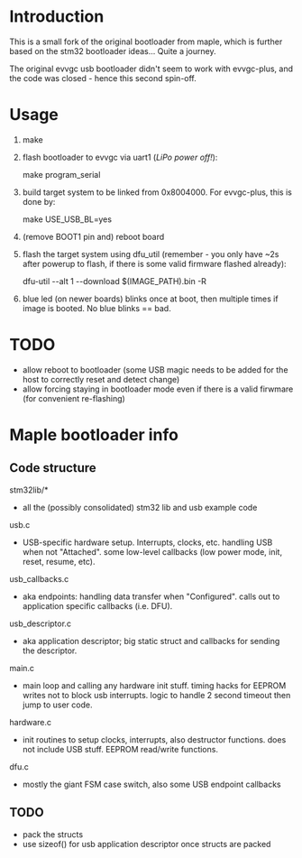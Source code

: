 # Introduction

This is a small fork of the original bootloader from maple, which is further based
on the stm32 bootloader ideas... Quite a journey.

The original evvgc usb bootloader didn't seem to work with evvgc-plus, and the
code was closed - hence this second spin-off.

# Usage

1. make
2. flash bootloader to evvgc via uart1 (*LiPo power off!*):

    make program_serial
3. build target system to be linked from 0x8004000. For evvgc-plus, this is done by:

    make USE_USB_BL=yes
4. (remove BOOT1 pin and) reboot board
5. flash the target system using dfu_util (remember - you only have ~2s after powerup to flash, if there is some valid firmware flashed already):

    dfu-util --alt 1  --download $(IMAGE_PATH).bin -R
6. blue led (on newer boards) blinks once at boot, then multiple times if image is booted. No blue blinks == bad.

# TODO
* allow reboot to bootloader (some USB magic needs to be added for the host to correctly reset and detect change)
* allow forcing staying in bootloader mode even if there is a valid firwmare (for convenient re-flashing)

# Maple bootloader info
## Code structure

stm32lib/*
  - all the (possibly consolidated) stm32 lib and usb example code

usb.c 
  - USB-specific hardware setup. Interrupts, clocks, etc. handling USB when 
    not "Attached". some low-level callbacks (low power mode, init, reset, 
    resume, etc).

usb_callbacks.c 
  - aka endpoints: handling data transfer when "Configured". calls out to 
    application specific callbacks (i.e. DFU).

usb_descriptor.c 
  - aka application descriptor; big static struct and callbacks for sending
    the descriptor. 

main.c
  - main loop and calling any hardware init stuff. timing hacks for EEPROM 
    writes not to block usb interrupts. logic to handle 2 second timeout then
    jump to user code. 

hardware.c
  - init routines to setup clocks, interrupts, also destructor functions.
    does not include USB stuff. EEPROM read/write functions.

dfu.c
  - mostly the giant FSM case switch, also some USB endpoint callbacks

## TODO

* pack the structs
* use sizeof() for usb application descriptor once structs are packed
